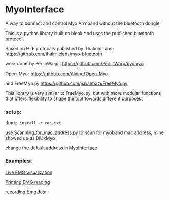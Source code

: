 # MyoInterface

A way to connect and control Myo Armband without the bluetooth dongle.

This is a python library built on bleak and uses the published bluetooth protocol.

Based on BLE protocals published by Thalmic Labs: https://github.com/thalmiclabs/myo-bluetooth 

work done by PerlinWarp : https://github.com/PerlinWarp/pyomyo 

Open-Myo: https://github.com/Alvipe/Open-Myo

and FreeMyo.py https://github.com/jshahbazi/FreeMyo.py



This library is very similar to FreeMyo.py, but with more modular functions that offers flexibility to shape the tool towards different purposes.



### setup:

do`pip install -r req.txt`

use [Scanning_for_mac_address.py](https://github.com/madwilliam/MyoInterface/blob/main/script/Scanning_for_mac_address.py) to scan for myoband mac address, mine showed up as DIUxMyo

change the default address in [MyoInterface](https://github.com/madwilliam/MyoInterface/blob/main/build/lib/MyoInterface/MyoInterface.py)

### Examples:

[Live EMG visualization](https://github.com/madwilliam/MyoInterface/blob/main/script/MonitorEEGQt.py)

[Printing EMG reading](https://github.com/madwilliam/MyoInterface/blob/main/script/print_emg.py)

[recording Emg data ](https://github.com/madwilliam/MyoInterface/blob/main/script/record_emg.py)

